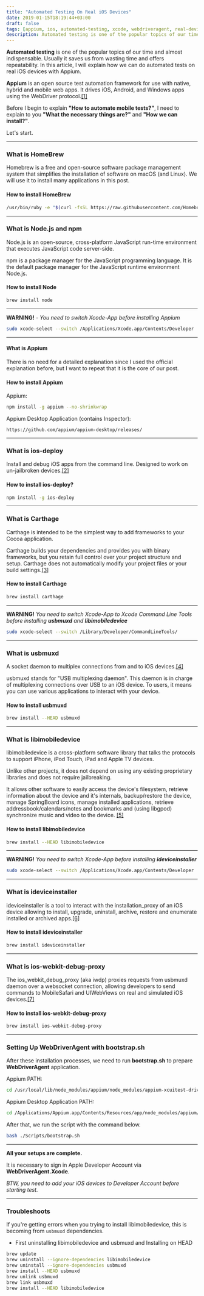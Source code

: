 ```yaml
---
title: "Automated Testing On Real iOS Devices"
date: 2019-01-15T18:19:44+03:00
draft: false
tags: [appium, ios, automated-testing, xcode, webdriveragent, real-devices]
description: Automated testing is one of the popular topics of our time and almost indispensable. Usually it saves us from time and cost wasting and offers repeatability. In this article, I will explain how we can do automated tests on real iOS devices with Appium.
---
```


**Automated testing** is one of the popular topics of our time and almost indispensable. Usually it saves us from wasting time and offers repeatability. In this article, I will explain how we can do automated tests on real iOS devices with Appium.

**Appium** is an open source test automation framework for use with native, hybrid and mobile web apps.
It drives iOS, Android, and Windows apps using the WebDriver protocol.[[1]](https://appium.io/)

Before I begin to explain **"How to automate mobile tests?"**, I need to explain to you **"What the necessary things are?"** and **"How we can install?"**.

Let's start.

---

### What is HomeBrew

Homebrew is a free and open-source software package management system that simplifies the installation of software on macOS (and Linux). We will use it to install many applications in this post.

#### How to install HomeBrew

```bash
/usr/bin/ruby -e "$(curl -fsSL https://raw.githubusercontent.com/Homebrew/install/master/install)"
```

---

### What is Node.js and npm

Node.js is an open-source, cross-platform JavaScript run-time environment that executes JavaScript code server-side.

npm is a package manager for the JavaScript programming language. It is the default package manager for the JavaScript runtime environment Node.js.

#### How to install Node

```bash
brew install node
```

---

**WARNING!** - _You need to switch Xcode-App before installing Appium_

```bash
sudo xcode-select --switch /Applications/Xcode.app/Contents/Developer
```

---

#### What is Appium

There is no need for a detailed explanation since I used the official explanation before, but I want to repeat that it is the core of our post.

#### How to install Appium

Appium:

```bash
npm install -g appium --no-shrinkwrap
```

Appium Desktop Application (contains Inspector):

```text
https://github.com/appium/appium-desktop/releases/
```

---

### What is ios-deploy

Install and debug iOS apps from the command line. Designed to work on un-jailbroken devices.[[2]](https://github.com/ios-control/ios-deploy)

#### How to install ios-deploy?

```bash
npm install -g ios-deploy
```

---

### What is Carthage

Carthage is intended to be the simplest way to add frameworks to your Cocoa application.

Carthage builds your dependencies and provides you with binary frameworks, but you retain full control over your project structure and setup. Carthage does not automatically modify your project files or your build settings.[[3]](https://github.com/Carthage/Carthage)

#### How to install Carthage

```bash
brew install carthage
```

---

**WARNING!** _You need to switch Xcode-App to Xcode Command Line Tools before installing **usbmuxd** and **libimobiledevice**_

```bash
sudo xcode-select --switch /Library/Developer/CommandLineTools/
```

---

### What is usbmuxd

A socket daemon to multiplex connections from and to iOS devices.[[4]](https://github.com/libimobiledevice/usbmuxd)

usbmuxd stands for "USB multiplexing daemon". This daemon is in charge of multiplexing connections over USB to an iOS device. To users, it means you can use various applications to interact with your device.

#### How to install usbmuxd

```bash
brew install --HEAD usbmuxd
```

---

### What is libimobiledevice

libimobiledevice is a cross-platform software library that talks the protocols to support iPhone, iPod Touch, iPad and Apple TV devices.

Unlike other projects, it does not depend on using any existing proprietary libraries and does not require jailbreaking.

It allows other software to easily access the device's filesystem, retrieve information about the device and it's internals, backup/restore the device, manage SpringBoard icons, manage installed applications, retrieve addressbook/calendars/notes and bookmarks and (using libgpod) synchronize music and video to the device.
[[5]](http://www.libimobiledevice.org/)

#### How to install libimobiledevice

```bash
brew install --HEAD libimobiledevice
```

---

**WARNING!** _You need to switch Xcode-App before installing **ideviceinstaller**_

```bash
sudo xcode-select --switch /Applications/Xcode.app/Contents/Developer
```

---

### What is ideviceinstaller

ideviceinstaller is a tool to interact with the installation_proxy
of an iOS device allowing to install, upgrade, uninstall, archive, restore
and enumerate installed or archived apps.[[6]](https://github.com/libimobiledevice/ideviceinstaller)

#### How to install ideviceinstaller

```bash
brew install ideviceinstaller
```

---

### What is ios-webkit-debug-proxy

The ios_webkit_debug_proxy (aka iwdp) proxies requests from usbmuxd daemon over a websocket connection, allowing developers to send commands to MobileSafari and UIWebViews on real and simulated iOS devices.[[7]](https://github.com/google/ios-webkit-debug-proxy)

#### How to install ios-webkit-debug-proxy

```bash
brew install ios-webkit-debug-proxy
```

---

### Setting Up WebDriverAgent with bootstrap.sh

After these installation processes, we need to run **bootstrap.sh** to prepare **WebDriverAgent** application.

Appium PATH:

```bash
cd /usr/local/lib/node_modules/appium/node_modules/appium-xcuitest-driver/WebDriverAgent
```

Appium Desktop Application PATH:

```bash
cd /Applications/Appium.app/Contents/Resources/app/node_modules/appium/node_modules/appium-xcuitest-driver/WebDriverAgent(**)
```

After that, we run the script with the command below.

```bash
bash ./Scripts/bootstrap.sh
```

---

**All your setups are complete.**

It is necessary to sign in Apple Developer Account via **WebDriverAgent.Xcode**.

_BTW, you need to add your iOS devices to Developer Account before starting test._

---

### Troubleshoots

If you're getting errors when you trying to install libimobiledevice, this is becoming from `usbmuxd` dependencies.

- First uninstalling libimobiledevice and usbmuxd and Installing on HEAD

```bash
brew update
brew uninstall --ignore-dependencies libimobiledevice
brew uninstall --ignore-dependencies usbmuxd
brew install --HEAD usbmuxd
brew unlink usbmuxd
brew link usbmuxd
brew install --HEAD libimobiledevice
```
